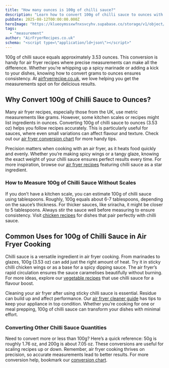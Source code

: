 ```yaml
---
title: "How many ounces is 100g of chilli sauce?"
description: "Learn how to convert 100g of chilli sauce to ounces with our simple guide. Perfect for air fryer recipes and precise cooking measurements."
pubDate: 2025-08-12T00:00:00.000Z
heroImage: "https://klueoymssxwfnxsvcyhv.supabase.co/storage/v1/object/public/md/how-many-ounces-is-100g-of-chilli-sauce-0082e2d6.webp"
tags:
  - "measurement"
author: "AirFryerRecipes.co.uk"
schema: "<script type=\"application/ld+json\"></script>"
---
```


<p>100g of chilli sauce equals approximately 3.53 ounces. This conversion is handy for air fryer recipes where precise measurements can make all the difference. Whether you’re whipping up a spicy marinade or adding a kick to your dishes, knowing how to convert grams to ounces ensures consistency. At <a href=https://www.airfryerrecipe.co.uk/>airfryerrecipe.co.uk</a>, we love helping you get the measurements spot on for delicious results.</p>

<h2>Why Convert 100g of Chilli Sauce to Ounces?</h2>  
<p>Many air fryer recipes, especially those from the UK, use metric measurements like grams. However, some kitchen scales or recipes might list ingredients in ounces. Converting 100g of chilli sauce to ounces (3.53 oz) helps you follow recipes accurately. This is particularly useful for sauces, where even small variations can affect flavour and texture. Check out our <a href=https://www.airfryerrecipe.co.uk/air-fryer-conversion-chart>air fryer conversion chart</a> for more handy tips.</p>  

<p>Precision matters when cooking with an air fryer, as it heats food quickly and evenly. Whether you’re making spicy wings or a tangy glaze, knowing the exact weight of your chilli sauce ensures perfect results every time. For more inspiration, browse our <a href=https://www.airfryerrecipe.co.uk/recipes>air fryer recipes</a> featuring chilli sauce as a star ingredient.</p>  

<h3>How to Measure 100g of Chilli Sauce Without Scales</h3>  
<p>If you don’t have a kitchen scale, you can estimate 100g of chilli sauce using tablespoons. Roughly, 100g equals about 6-7 tablespoons, depending on the sauce’s thickness. For thicker sauces, like sriracha, it might be closer to 5 tablespoons. Always stir the sauce well before measuring to ensure consistency. Visit <a href=https://www.airfryerrecipe.co.uk/recipe-category/chicken>chicken recipes</a> for dishes that pair perfectly with chilli sauce.</p>  

<h2>Common Uses for 100g of Chilli Sauce in Air Fryer Cooking</h2>  
<p>Chilli sauce is a versatile ingredient in air fryer cooking. From marinades to glazes, 100g (3.53 oz) can add just the right amount of heat. Try it in sticky chilli chicken wings or as a base for a spicy dipping sauce. The air fryer’s rapid circulation ensures the sauce caramelises beautifully without burning. For more ideas, explore our <a href=https://www.airfryerrecipe.co.uk/recipe-category/vegetables>vegetable recipes</a> that use chilli sauce for a flavour boost.</p>  

<p>Cleaning your air fryer after using sticky chilli sauce is essential. Residue can build up and affect performance. Our <a href=https://www.airfryerrecipe.co.uk/air-fryer-cleaner>air fryer cleaner guide</a> has tips to keep your appliance in top condition. Whether you’re cooking for one or meal prepping, 100g of chilli sauce can transform your dishes with minimal effort.</p>  

<h3>Converting Other Chilli Sauce Quantities</h3>  
<p>Need to convert more or less than 100g? Here’s a quick reference: 50g is roughly 1.76 oz, and 200g is about 7.05 oz. These conversions are useful for scaling recipes up or down. Remember, air fryer cooking thrives on precision, so accurate measurements lead to better results. For more conversion help, bookmark our <a href=https://www.airfryerrecipe.co.uk/air-fryer-conversion-chart>conversion chart</a>.</p>